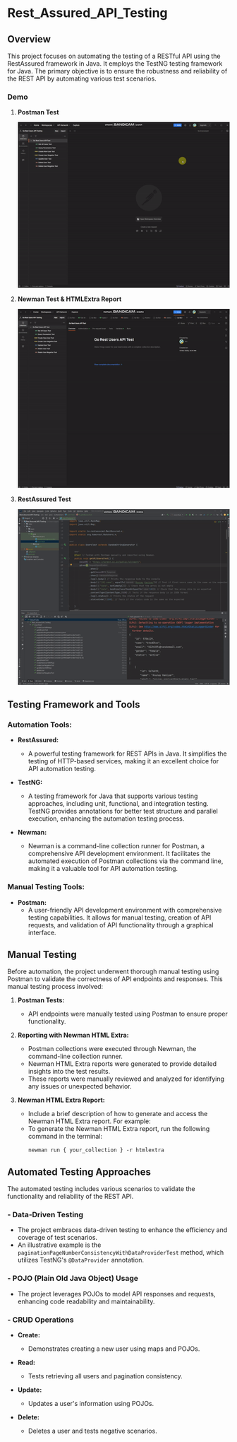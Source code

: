 # Rest_Assured_API_Testing

## Overview

This project focuses on automating the testing of a RESTful API using the RestAssured framework in Java. It employs the TestNG testing framework for Java. The primary objective is to ensure the robustness and reliability of the REST API by automating various test scenarios.

### Demo

1. **Postman Test**
 
   ![Postman Test](https://github.com/ozgurgogersin/Rest_Assured_API_Testing/blob/master/src/test/java/_Gifs/postman.gif)

2. **Newman Test & HTMLExtra Report**
 
   ![Newman Test](https://github.com/ozgurgogersin/Rest_Assured_API_Testing/blob/master/src/test/java/_Gifs/newman.gif)

3. **RestAssured Test**
 
   ![RestAssured](https://github.com/ozgurgogersin/Rest_Assured_API_Testing/blob/master/src/test/java/_Gifs/restAssured.gif)

## Testing Framework and Tools

### Automation Tools:

- **RestAssured:**
  - A powerful testing framework for REST APIs in Java. It simplifies the testing of HTTP-based services, making it an excellent choice for API automation testing.

- **TestNG:**
  - A testing framework for Java that supports various testing approaches, including unit, functional, and integration testing. TestNG provides annotations for better test structure and parallel execution, enhancing the automation testing process.

- **Newman:**
  - Newman is a command-line collection runner for Postman, a comprehensive API development environment. It facilitates the automated execution of Postman collections via the command line, making it a valuable tool for API automation testing.

### Manual Testing Tools:

- **Postman:**
  - A user-friendly API development environment with comprehensive testing capabilities. It allows for manual testing, creation of API requests, and validation of API functionality through a graphical interface.

## Manual Testing

Before automation, the project underwent thorough manual testing using Postman to validate the correctness of API endpoints and responses. This manual testing process involved:

1. **Postman Tests:**
   - API endpoints were manually tested using Postman to ensure proper functionality.

2. **Reporting with Newman HTML Extra:**
   - Postman collections were executed through Newman, the command-line collection runner.
   - Newman HTML Extra reports were generated to provide detailed insights into the test results.
   - These reports were manually reviewed and analyzed for identifying any issues or unexpected behavior.

3. **Newman HTML Extra Report:**
   - Include a brief description of how to generate and access the Newman HTML Extra report. For example:
   - To generate the Newman HTML Extra report, run the following command in the terminal:
     ```
     newman run { your_collection } -r htmlextra
     ```

## Automated Testing Approaches

The automated testing includes various scenarios to validate the functionality and reliability of the REST API.

### - Data-Driven Testing

- The project embraces data-driven testing to enhance the efficiency and coverage of test scenarios. 
- An illustrative example is the `paginationPageNumberConsistencyWithDataProviderTest` method, which utilizes TestNG's `@DataProvider` annotation.

### - POJO (Plain Old Java Object) Usage

- The project leverages POJOs to model API responses and requests, enhancing code readability and maintainability.

### - CRUD Operations

- **Create:**
  - Demonstrates creating a new user using maps and POJOs.

- **Read:**
  - Tests retrieving all users and pagination consistency.

- **Update:**
  - Updates a user's information using POJOs.

- **Delete:**
  - Deletes a user and tests negative scenarios.
